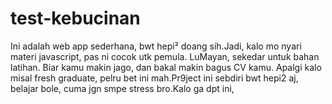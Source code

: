 # test-kebucinan

Ini adalah web app sederhana, bwt hepi² doang sih.Jadi, kalo mo nyari materi javascript, pas ni cocok utk pemula. LuMayan, sekedar untuk bahan latihan. Biar kamu makin jago, dan bakal makin bagus CV kamu. Apalgi kalo misal fresh graduate, pelru bet ini mah.Pr9ject ini sebdiri bwt hepi2 aj, belajar bole, cuma jgn smpe stress bro.Kalo ga dpt ini, 
